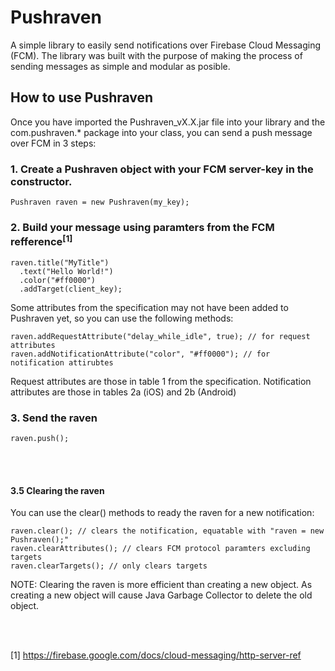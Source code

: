 # Pushraven

A simple library to easily send notifications over Firebase Cloud Messaging (FCM). 
The library was built with the purpose of making the process of sending messages as simple and modular as posible.

## How to use Pushraven

Once you have imported the Pushraven_vX.X.jar file into your library and the com.pushraven.* package into your class, you can send a push message over FCM in 3 steps:

### 1. Create a Pushraven object with your FCM server-key in the constructor.
```
Pushraven raven = new Pushraven(my_key);
```

### 2. Build your message using paramters from the FCM refference<sup>[1]</sup>
```
raven.title("MyTitle")
  .text("Hello World!")
  .color("#ff0000")
  .addTarget(client_key);
```
Some attributes from the specification may not have been added to Pushraven yet, so you can use the following methods:
```
raven.addRequestAttribute("delay_while_idle", true); // for request attributes
raven.addNotificationAttribute("color", "#ff0000"); // for notification attirubtes
```
Request attributes are those in table 1 from the specification.
Notification attributes are those in tables 2a (iOS) and 2b (Android)

### 3. Send the raven
```
raven.push();
```

<br /><br />
  
  
#### 3.5 Clearing the raven
You can use the clear() methods to ready the raven for a new notification:
```
raven.clear(); // clears the notification, equatable with "raven = new Pushraven();"
raven.clearAttributes(); // clears FCM protocol paramters excluding targets
raven.clearTargets(); // only clears targets
```
NOTE: Clearing the raven is more efficient than creating a new object. As creating a new object will cause Java Garbage Collector to delete the old object.

<br /><br />


[1] https://firebase.google.com/docs/cloud-messaging/http-server-ref
